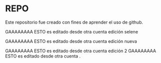 # REPO
Este repositorio fue creado con fines de aprender el uso de github.

GAAAAAAAA ESTO es editado desde otra cuenta edición selene 

GAAAAAAAA ESTO es editado desde otra cuenta
edición nueva 


GAAAAAAAA ESTO es editado desde otra cuenta edición 2 
GAAAAAAAA ESTO es editado 
desde otra cuenta .


